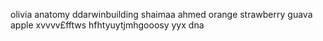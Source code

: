 olivia
anatomy
ddarwinbuilding
shaimaa
ahmed
orange 
strawberry
guava
apple 
xvvvv£fftws
hfhtyuytjmhgooosy
yyx
dna
